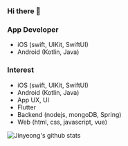 ### Hi there 👋

### App Developer
  - iOS (swift, UIKit, SwiftUI)
  - Android (Kotlin, Java)

### Interest
  - iOS (swift, UIKit, SwiftUI)
  - Android (Kotlin, Java)
  - App UX, UI
  - Flutter
  - Backend (nodejs, mongoDB, Spring)
  - Web (html, css, javascript, vue)
  
  ![Jinyeong's github stats](https://github-readme-stats.vercel.app/api?username=jin0yoon&show_icons=true&theme=radical)
  
<!--
**jin0yoon/jin0yoon** is a ✨ _special_ ✨ repository because its `README.md` (this file) appears on your GitHub profile.

Here are some ideas to get you started:

- 🔭 I’m currently working on ...
- 🌱 I’m currently learning ...
- 👯 I’m looking to collaborate on ...
- 🤔 I’m looking for help with ...
- 💬 Ask me about ...
- 📫 How to reach me: ...
- 😄 Pronouns: ...
- ⚡ Fun fact: ...
-->
